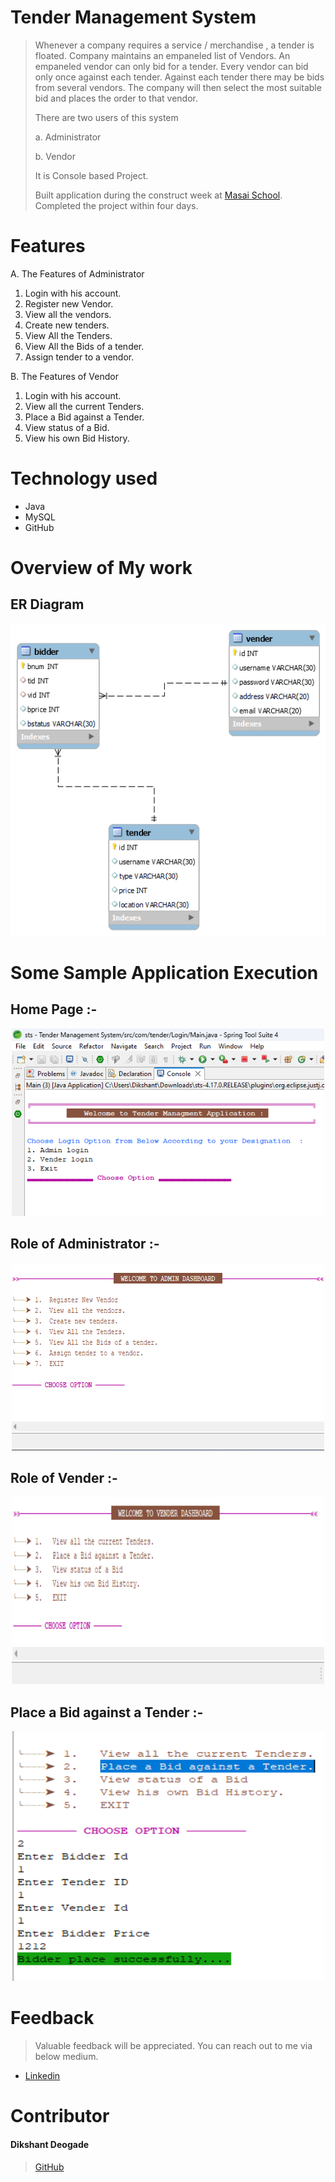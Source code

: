# Tender Management System




> Whenever a company  requires a service / merchandise , a tender is floated. Company maintains an empaneled list of Vendors. An empaneled vendor can only bid for a tender. Every vendor can bid only once against   each tender. Against each tender there may be   bids from several vendors. The company will then select the most suitable bid and places the order to that vendor.
> 
> There are two users of this system 
>
> a.  Administrator 
> 
>b.   Vendor
>
>
>It is Console based Project.
>
>Built application during the construct week at [Masai School](https://masaischool.com/). Completed the project within four days.




# Features 

A. The Features of Administrator  

1. Login with his account.
2. Register new Vendor.
3. View all the vendors.
4. Create new tenders.
5. View All the Tenders.
6. View All the Bids of a tender.
7. Assign tender to a vendor.

B. The Features of Vendor

1. Login with his account.
1. View all the current Tenders.
2. Place a Bid against a Tender.
3. View status of a Bid.
4. View his own Bid History.




# Technology used 

- Java
- MySQL
- GitHub







# Overview of My work 

## **ER Diagram**

<p align="center">
  <img width="700" height="500" src="https://github.com/dikshant123321/Tender-Managment-System/blob/main/SB101_Project_Images-main/erDiagram.png?raw=true">
</p>





# Some Sample Application Execution

##  Home Page :-
<p align="center">
  <img width="500" height="300" src="https://github.com/dikshant123321/Tender-Managment-System/blob/main/SB101_Project_Images-main/HomePage.png?raw=true">
</p>

## Role of Administrator :- 
<p align="center">
  <img width="500" height="300" src="https://github.com/dikshant123321/Tender-Managment-System/blob/main/SB101_Project_Images-main/Admin%20Dashboard.png?raw=true">
</p>

## Role of Vender :- 
<p align="center">
  <img width="500" height="300" src="https://github.com/dikshant123321/Tender-Managment-System/blob/main/SB101_Project_Images-main/vender%20Dash%20Board.png?raw=true">
</p>

##  Place a Bid against a Tender :-
<p align="center">
  <img width="500" height="400" src="https://github.com/dikshant123321/Tender-Managment-System/blob/main/SB101_Project_Images-main/Screenshot%20(373).png?raw=true">
</p>



# Feedback
> Valuable feedback will be appreciated.
> You can reach out to me via below medium.


- [Linkedin](https://www.linkedin.com/in/dikshant-deogade-29ba82246/)
# Contributor
#### Dikshant Deogade
>[GitHub](https://github.com/dikshant123321)
